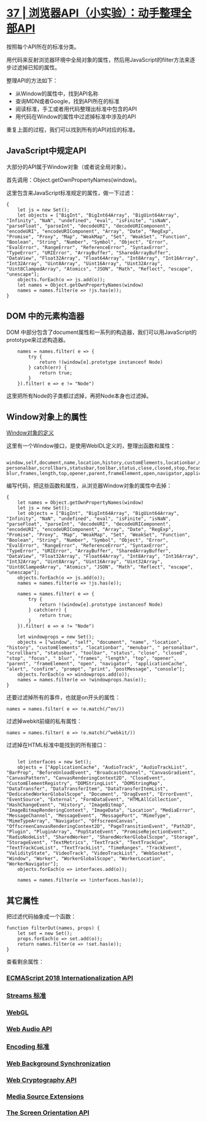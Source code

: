 # [37 | 浏览器API（小实验）：动手整理全部API](https://time.geekbang.org/column/article/90998?utm_source=time_web&utm_medium=menu)

按照每个API所在的标准分类。

用代码来反射浏览器环境中全局对象的属性，然后用JavaScript的filter方法来逐步过滤掉已知的属性。

整理API的方法如下：
- 从Window的属性中，找到API名称
- 查询MDN或者Google，找到API所在的标准
- 阅读标准，手工或者用代码整理出标准中包含的API
- 用代码在Window的属性中过滤掉标准中涉及的API

重复上面的过程，我们可以找到所有的API对应的标准。

## JavaScript中规定API 

大部分的API属于Window对象（或者说全局对象）。

首先调用：Object.getOwnPropertyNames(window)。

这里包含来JavaScript标准规定的属性，做一下过滤：
```
{
    let js = new Set();
    let objects = ["BigInt", "BigInt64Array", "BigUint64Array", "Infinity", "NaN", "undefined", "eval", "isFinite", "isNaN", "parseFloat", "parseInt", "decodeURI", "decodeURIComponent", "encodeURI", "encodeURIComponent", "Array", "Date", "RegExp", "Promise", "Proxy", "Map", "WeakMap", "Set", "WeakSet", "Function", "Boolean", "String", "Number", "Symbol", "Object", "Error", "EvalError", "RangeError", "ReferenceError", "SyntaxError", "TypeError", "URIError", "ArrayBuffer", "SharedArrayBuffer", "DataView", "Float32Array", "Float64Array", "Int8Array", "Int16Array", "Int32Array", "Uint8Array", "Uint16Array", "Uint32Array", "Uint8ClampedArray", "Atomics", "JSON", "Math", "Reflect", "escape", "unescape"];
    objects.forEach(o => js.add(o));
    let names = Object.getOwnPropertyNames(window)
    names = names.filter(e => !js.has(e));
}
```

## DOM 中的元素构造器

DOM 中部分包含了document属性和一系列的构造器，我们可以用JavaScript的prototype来过滤构造器。

```
    names = names.filter( e => {
        try { 
            return !(window[e].prototype instanceof Node)
        } catch(err) {
            return true;
        }
    }).filter( e => e != "Node")
```
这里把所有Node的子类都过滤掉，再把Node本身也过滤掉。

## Window对象上的属性

[Window对象的定义](https://html.spec.whatwg.org/#window)

这里有一个Window接口，是使用WebIDL定义的，整理出函数和属性：

```
 window,self,document,name,location,history,customElements,locationbar,menubar, personalbar,scrollbars,statusbar,toolbar,status,close,closed,stop,focus, blur,frames,length,top,opener,parent,frameElement,open,navigator,applicationCache,alert,confirm,prompt,print,postMessage
```

编写代码，把这些函数和属性，从浏览器Window对象的属性中去掉：
```
{
    let names = Object.getOwnPropertyNames(window)
    let js = new Set();
    let objects = ["BigInt", "BigInt64Array", "BigUint64Array", "Infinity", "NaN", "undefined", "eval", "isFinite", "isNaN", "parseFloat", "parseInt", "decodeURI", "decodeURIComponent", "encodeURI", "encodeURIComponent", "Array", "Date", "RegExp", "Promise", "Proxy", "Map", "WeakMap", "Set", "WeakSet", "Function", "Boolean", "String", "Number", "Symbol", "Object", "Error", "EvalError", "RangeError", "ReferenceError", "SyntaxError", "TypeError", "URIError", "ArrayBuffer", "SharedArrayBuffer", "DataView", "Float32Array", "Float64Array", "Int8Array", "Int16Array", "Int32Array", "Uint8Array", "Uint16Array", "Uint32Array", "Uint8ClampedArray", "Atomics", "JSON", "Math", "Reflect", "escape", "unescape"];
    objects.forEach(o => js.add(o));
    names = names.filter(e => !js.has(e));

    names = names.filter( e => {
        try { 
            return !(window[e].prototype instanceof Node)
        } catch(err) {
            return true;
        }
    }).filter( e => e != "Node")

    let windowprops = new Set();
    objects = ["window", "self", "document", "name", "location", "history", "customElements", "locationbar", "menubar", " personalbar", "scrollbars", "statusbar", "toolbar", "status", "close", "closed", "stop", "focus", " blur", "frames", "length", "top", "opener", "parent", "frameElement", "open", "navigator", "applicationCache", "alert", "confirm", "prompt", "print", "postMessage", "console"];
    objects.forEach(o => windowprops.add(o));
    names = names.filter(e => !windowprops.has(e));
}
```

还要过滤掉所有的事件，也就是on开头的属性：
```
names = names.filter( e => !e.match(/^on/))
```

过滤掉webkit前缀的私有属性：
```
names = names.filter( e => !e.match(/^webkit/))
```

过滤掉在HTML标准中能找到的所有接口：
```

    let interfaces = new Set();
    objects = ["ApplicationCache", "AudioTrack", "AudioTrackList", "BarProp", "BeforeUnloadEvent", "BroadcastChannel", "CanvasGradient", "CanvasPattern", "CanvasRenderingContext2D", "CloseEvent", "CustomElementRegistry", "DOMStringList", "DOMStringMap", "DataTransfer", "DataTransferItem", "DataTransferItemList", "DedicatedWorkerGlobalScope", "Document", "DragEvent", "ErrorEvent", "EventSource", "External", "FormDataEvent", "HTMLAllCollection", "HashChangeEvent", "History", "ImageBitmap", "ImageBitmapRenderingContext", "ImageData", "Location", "MediaError", "MessageChannel", "MessageEvent", "MessagePort", "MimeType", "MimeTypeArray", "Navigator", "OffscreenCanvas", "OffscreenCanvasRenderingContext2D", "PageTransitionEvent", "Path2D", "Plugin", "PluginArray", "PopStateEvent", "PromiseRejectionEvent", "RadioNodeList", "SharedWorker", "SharedWorkerGlobalScope", "Storage", "StorageEvent", "TextMetrics", "TextTrack", "TextTrackCue", "TextTrackCueList", "TextTrackList", "TimeRanges", "TrackEvent", "ValidityState", "VideoTrack", "VideoTrackList", "WebSocket", "Window", "Worker", "WorkerGlobalScope", "WorkerLocation", "WorkerNavigator"];
    objects.forEach(o => interfaces.add(o));

    names = names.filter(e => !interfaces.has(e));

```

## 其它属性

把过滤代码抽象成一个函数：
```
function filterOut(names, props) {
    let set = new Set();
    props.forEach(o => set.add(o));
    return names.filter(e => !set.has(e));
}
```

查看剩余属性：

### [ECMAScript 2018 Internationalization API](http://www.ecma-international.org/ecma-402/5.0/index.html#Title)

### [Streams 标准](https://streams.spec.whatwg.org/#blqs-class)

### [WebGL](https://www.khronos.org/registry/webgl/specs/latest/1.0/#5.15)

### [Web Audio API](https://www.w3.org/TR/webaudio/)

### [Encoding 标准](https://encoding.spec.whatwg.org/#dom-textencoder)

### [Web Background Synchronization](https://wicg.github.io/BackgroundSync/spec/#sync-manager-interface)

### [Web Cryptography API](https://www.w3.org/TR/WebCryptoAPI/)

### [Media Source Extensions](https://www.w3.org/TR/media-source/)

### [The Screen Orientation API](https://www.w3.org/TR/screen-orientation/)





